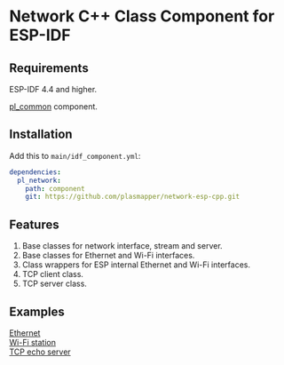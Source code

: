 # Network C++ Class Component for ESP-IDF

## Requirements
ESP-IDF 4.4 and higher.

[pl_common](https://github.com/plasmapper/common-esp-cpp) component.

## Installation
Add this to `main/idf_component.yml`:
```yaml
dependencies:
  pl_network:
    path: component
    git: https://github.com/plasmapper/network-esp-cpp.git
```

## Features
1. Base classes for network interface, stream and server.
2. Base classes for Ethernet and Wi-Fi interfaces.
3. Class wrappers for ESP internal Ethernet and Wi-Fi interfaces.
4. TCP client class.
5. TCP server class.

## Examples
[Ethernet](examples/ethernet)  
[Wi-Fi station](examples/wifi_station)  
[TCP echo server](examples/tcp_echo_server)
